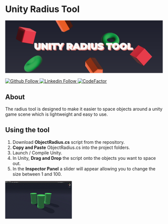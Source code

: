 # Unity Radius Tool

![Readme banner image](./static/URT-banner.png)

<a href="https://github.com/KieronJenkins" target="_blank"><img src="https://img.shields.io/badge/GitHub-100000?style=for-the-badge&logo=github&logoColor=white" alt="Github Follow">
<a href="https://uk.linkedin.com/in/kieronjenkins" target="_blank"><img src="https://img.shields.io/badge/LinkedIn-0077B5?style=for-the-badge&logo=linkedin&logoColor=white" alt="Linkedin Follow">
[![CodeFactor](https://www.codefactor.io/repository/github/kieronjenkins/unityobjectradius/badge)](https://www.codefactor.io/repository/github/kieronjenkins/unityobjectradius)

## About
The radius tool is designed to make it easier to space objects around a unity game scene which is lightweight and easy to use.

## Using the tool
1. Download **ObjectRadius.cs** script from the repository.
2. **Copy and Paste** ObjectRadius.cs into the project folders.
3. Launch / Compile Unity.
4. In Unity, **Drag and Drop** the script onto the objects you want to space out.
5. In the **Inspector Panel** a slider will appear allowing you to change the size between 1 and 100.

![Readme banner image](./static/URT-gif-banner.gif)
